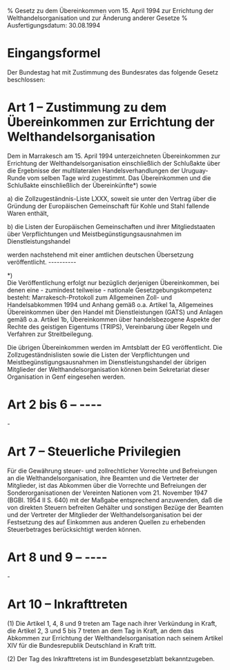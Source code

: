 % Gesetz zu dem Übereinkommen vom 15. April 1994 zur Errichtung der Welthandelsorganisation und zur Änderung anderer Gesetze
% Ausfertigungsdatum: 30.08.1994
 
# Eingangsformel

Der Bundestag hat mit Zustimmung des Bundesrates das folgende Gesetz beschlossen:

# Art 1 – Zustimmung zu dem Übereinkommen zur Errichtung der Welthandelsorganisation

Dem in Marrakesch am 15. April 1994 unterzeichneten Übereinkommen zur Errichtung der Welthandelsorganisation einschließlich der Schlußakte über die Ergebnisse der multilateralen Handelsverhandlungen der Uruguay-Runde vom selben Tage wird zugestimmt. Das Übereinkommen und die Schlußakte einschließlich der Übereinkünfte\*) sowie

a) die Zollzugeständnis-Liste LXXX, soweit sie unter den Vertrag über die Gründung der Europäischen Gemeinschaft für Kohle und Stahl fallende Waren enthält,

b) die Listen der Europäischen Gemeinschaften und ihrer Mitgliedstaaten über Verpflichtungen und Meistbegünstigungsausnahmen im Dienstleistungshandel

werden nachstehend mit einer amtlichen deutschen Übersetzung veröffentlicht. ----------

\*)  
Die Veröffentlichung erfolgt nur bezüglich derjenigen Übereinkommen, bei denen eine - zumindest teilweise - nationale Gesetzgebungskompetenz besteht: Marrakesch-Protokoll zum Allgemeinen Zoll- und Handelsabkommen 1994 und Anhang gemäß o.a. Artikel 1a, Allgemeines Übereinkommen über den Handel mit Dienstleistungen (GATS) und Anlagen gemäß o.a. Artikel 1b, Übereinkommen über handelsbezogene Aspekte der Rechte des geistigen Eigentums (TRIPS), Vereinbarung über Regeln und Verfahren zur Streitbeilegung.

Die übrigen Übereinkommen werden im Amtsblatt der EG veröffentlicht. Die Zollzugeständnislisten sowie die Listen der Verpflichtungen und Meistbegünstigungsausnahmen im Dienstleistungshandel der übrigen Mitglieder der Welthandelsorganisation können beim Sekretariat dieser Organisation in Genf eingesehen werden.

# Art 2 bis 6 – ----

\-

# Art 7 – Steuerliche Privilegien

Für die Gewährung steuer- und zollrechtlicher Vorrechte und Befreiungen an die Welthandelsorganisation, ihre Beamten und die Vertreter der Mitglieder, ist das Abkommen über die Vorrechte und Befreiungen der Sonderorganisationen der Vereinten Nationen vom 21. November 1947 (BGBl. 1954 II S. 640) mit der Maßgabe entsprechend anzuwenden, daß die von direkten Steuern befreiten Gehälter und sonstigen Bezüge der Beamten und der Vertreter der Mitglieder der Welthandelsorganisation bei der Festsetzung des auf Einkommen aus anderen Quellen zu erhebenden Steuerbetrages berücksichtigt werden können.

# Art 8 und 9 – ----

\-

# Art 10 – Inkrafttreten

(1) Die Artikel 1, 4, 8 und 9 treten am Tage nach ihrer Verkündung in Kraft, die Artikel 2, 3 und 5 bis 7 treten an dem Tag in Kraft, an dem das Abkommen zur Errichtung der Welthandelsorganisation nach seinem Artikel XIV für die Bundesrepublik Deutschland in Kraft tritt.

(2) Der Tag des Inkrafttretens ist im Bundesgesetzblatt bekanntzugeben.
